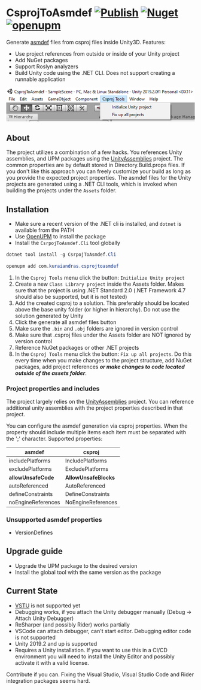 # CsprojToAsmdef [![Publish](https://github.com/KuraiAndras/CsprojToAsmdef/actions/workflows/publish.yml/badge.svg)](https://github.com/KuraiAndras/CsprojToAsmdef/actions/workflows/publish.yml) [![Nuget](https://img.shields.io/nuget/v/CsprojToAsmdef.Cli)](https://www.nuget.org/packages/CsprojToAsmdef.Cli/) [![openupm](https://img.shields.io/npm/v/com.kuraiandras.csprojtoasmdef?label=openupm&registry_uri=https://package.openupm.com)](https://openupm.com/packages/com.kuraiandras.csprojtoasmdef/)

Generate [asmdef](https://docs.unity3d.com/Manual/ScriptCompilationAssemblyDefinitionFiles.html) files from csproj files inside Unity3D. Features:

- Use project references from outside or inside of your Unity project
- Add NuGet packages
- Support Roslyn analyzers
- Build Unity code using the .NET CLI. Does not support creating a runnable application

![Initialize Unity project](Documentation/Images/menu_item_init_project.png)

## About

The project utilizes a combination of a few hacks. You references Unity assemblies, and UPM packages using the [UnityAssemblies](https://github.com/DerploidEntertainment/UnityAssemblies) project. The common properties are by default stored in Directory.Build.props files. If you don't like this approach you can freely customize your build as long as you provide the expected project properties. The asmdef files for the Unity projects are generated using a .NET CLI tools, which is invoked when building the projects under the ```Assets``` folder.

## Installation

- Make sure a recent version of the .NET cli is installed, and ```dotnet``` is available from the PATH
- Use [OpenUPM](https://openupm.com/) to install the package
- Install the ```CsrpojToAsmdef.Cli``` tool globally

```powershell
dotnet tool install -g CsrpojToAsmdef.Cli
```

```powershell
openupm add com.kuraiandras.csprojtoasmdef
```

1. In the ```Csproj Tools``` menu click the button: ```Initialize Unity project```
2. Create a new ```Class Library project``` inside the Assets folder. Makes sure that the project is using .NET Standard 2.0 (.NET Framework 4.7 should also be supported, but it is not tested)
3. Add the created csproj to a solution. This preferably should be located above the base unity folder (or higher in hierarchy). Do not use the solution generated by Unity
4. Click the generate all asmdef files button
5. Make sure the ```.bin``` and ```.obj``` folders are ignored in version control
6. Make sure that .csproj files under the Assets folder are NOT ignored by version control
7. Reference NuGet packages or other .NET projects
8. In the ```Csproj Tools``` menu click the button: ```Fix up all projects```. Do this every time when you make changes to the project structure, add NuGet packages, add project references ***or make changes to code located outside of the assets folder***.

### Project properties and includes

The project largely relies on the [UnityAssemblies](https://github.com/DerploidEntertainment/UnityAssemblies) project. You can reference additional unity assemblies with the project properties described in that project.

You can configure the asmdef generation via csproj properties. When the property should include multiple items each item must be separated with the ';' character. Supported properties:

| asmdef              | csproj                |
| ------------------- | --------------------- |
| includePlatforms    | IncludePlatforms      |
| excludePlatforms    | ExcludePlatforms      |
| **allowUnsafeCode** | **AllowUnsafeBlocks** |
| autoReferenced      | AutoReferenced        |
| defineConstraints   | DefineConstraints     |
| noEngineReferences  | NoEngineReferences    |

### Unsupported asmdef properties

- VersionDefines

## Upgrade guide

- Upgrade the UPM package to the desired version
- Install the global tool with the same version as the package

## Current State

- [VSTU](https://docs.microsoft.com/en-us/visualstudio/gamedev/unity/get-started/visual-studio-tools-for-unity) is not supported yet
- Debugging works, if you attach the Unity debugger manually (Debug -> Attach Unity Debugger)
- ReSharper (and possibly Rider) works partially
- VSCode can attach debugger, can't start editor. Debugging editor code is not supported
- Unity 2019.2 and up is supported
- Requires a Unity installation. If you want to use this in a CI/CD environment you will need to install the Unity Editor and possibly activate it with a valid license.

Contribute if you can. Fixing the Visual Studio, Visual Studio Code and Rider integration packages seems hard.
